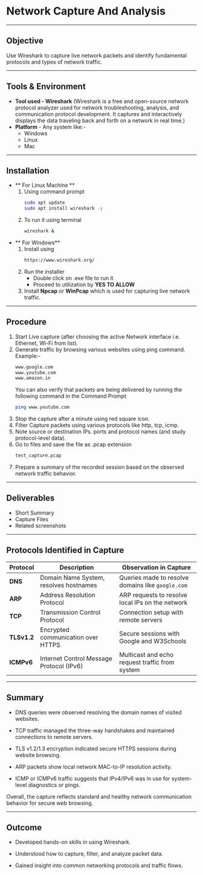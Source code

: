 # Network Capture And Analysis

---
## Objective
Use Wireshark to capture live network packets and identify fundamental protocols and types of network traffic.

---
## Tools & Environment 
- **Tool used - Wireshark** (Wireshark is a free and open-source network protocol analyzer used for network troubleshooting, analysis, and communication protocol development. It captures and interactively displays the data traveling back and forth on a network in real time.)
- **Platform** - Any system like:-
  - Windows
  - Linux
  - Mac

---
## Installation

- ** For Linux Machine **
  1. Using command prompt
     ```bash
     sudo apt update
     sudo apt install wireshark -y
     ```
  2. To run it using terminal
     ```bash
     wireshark &
     ```
- ** For Windows**
  1. Install using
     ```bash
     https://www.wireshark.org/
     ```
  2. Run the installer
     - Double click on .exe file to run it
     - Proceed to utilization by **YES TO ALLOW**
  3. Install **Npcap** or **WinPcap** which is used for capturing live network traffic.

---
## Procedure

1. Start Live capture (after choosing the active Network interface i.e. Ethernet, Wi-Fi from list).
2. Generate traffic by browsing various websites using ping command.
   Example:-
   ```bash
   www.google.com
   www.youtube.com
   www.amazon.in
   ```
   You can also verify that packets are being delivered by running the following command in the Command Prompt
   ```bash
   ping www.youtube.com
   ```
3. Stop the capture after a minute using red square icon.
4. Filter Capture packets using various protocols like http, tcp, icmp.
5. Note source or destination IPs. ports and protocol names (and study protocol-level data).
6. Go to files and save the file as .pcap extension
   ```bash
   test_capture.pcap
   ```
7. Prepare a summary of the recorded session based on the observed network traffic behavior.

---
## Deliverables
- Short Summary
- Capture Files
- Related screenshots

---
## Protocols Identified in Capture

| Protocol    | Description                                 | Observation in Capture                                  |
|-------------|---------------------------------------------|---------------------------------------------------------|
| **DNS**     | Domain Name System, resolves hostnames      | Queries made to resolve domains like `google.com`       |
| **ARP**     | Address Resolution Protocol                 | ARP requests to resolve local IPs on the network        |
| **TCP**     | Transmission Control Protocol               | Connection setup with remote servers                    |
| **TLSv1.2** | Encrypted communication over HTTPS          | Secure sessions with Google and W3Schools               |
| **ICMPv6**  | Internet Control Message Protocol (IPv6)    | Multicast and echo request traffic from system          |

---
## Summary

- DNS queries were observed resolving the domain names of visited websites.

- TCP traffic managed the three-way handshakes and maintained connections to remote servers.

- TLS v1.2/1.3 encryption indicated secure HTTPS sessions during website browsing.

- ARP packets show local network MAC-to-IP resolution activity.

- ICMP or ICMPv6 traffic suggests that IPv4/IPv6 was in use for system-level diagnostics or pings.

Overall, the capture reflects standard and healthy network communication behavior for secure web browsing.


---
## Outcome
- Developed hands-on skills in using Wireshark.

- Understood how to capture, filter, and analyze packet data.

- Gained insight into common networking protocols and traffic flows.
